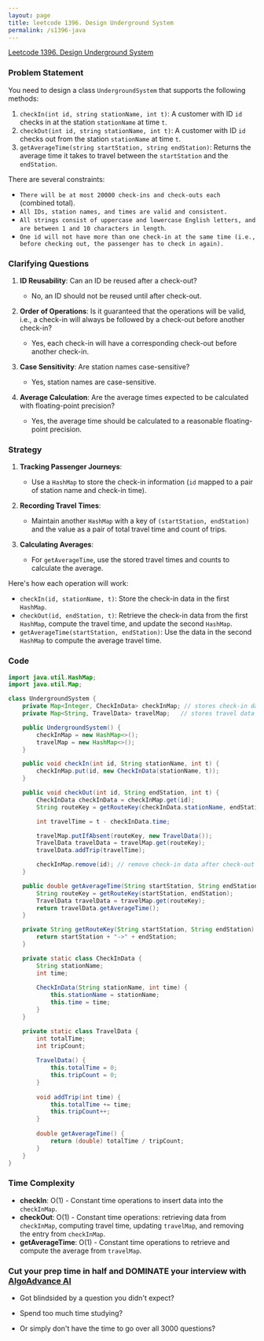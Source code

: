 ```yaml
---
layout: page
title: leetcode 1396. Design Underground System
permalink: /s1396-java
---
```

[Leetcode 1396. Design Underground System](https://algoadvance.github.io/algoadvance/l1396)
### Problem Statement

You need to design a class `UndergroundSystem` that supports the following methods:

1. `checkIn(int id, string stationName, int t)`: A customer with ID `id` checks in at the station `stationName` at time `t`.
2. `checkOut(int id, string stationName, int t)`: A customer with ID `id` checks out from the station `stationName` at time `t`.
3. `getAverageTime(string startStation, string endStation)`: Returns the average time it takes to travel between the `startStation` and the `endStation`.

There are several constraints:
- `There will be at most 20000 check-ins and check-outs each` (combined total).
- `All IDs, station names, and times are valid and consistent.`
- `All strings consist of uppercase and lowercase English letters, and are between 1 and 10 characters in length`.
- `One id will not have more than one check-in at the same time (i.e., before checking out, the passenger has to check in again).`

### Clarifying Questions

1. **ID Reusability**: Can an ID be reused after a check-out? 
   - No, an ID should not be reused until after check-out. 

2. **Order of Operations**: Is it guaranteed that the operations will be valid, i.e., a check-in will always be followed by a check-out before another check-in?
   - Yes, each check-in will have a corresponding check-out before another check-in.

3. **Case Sensitivity**: Are station names case-sensitive?
   - Yes, station names are case-sensitive.

4. **Average Calculation**: Are the average times expected to be calculated with floating-point precision?
   - Yes, the average time should be calculated to a reasonable floating-point precision.

### Strategy

1. **Tracking Passenger Journeys**:
   - Use a `HashMap` to store the check-in information (`id` mapped to a pair of station name and check-in time).
   
2. **Recording Travel Times**:
   - Maintain another `HashMap` with a key of `(startStation, endStation)` and the value as a pair of total travel time and count of trips.
   
3. **Calculating Averages**:
   - For `getAverageTime`, use the stored travel times and counts to calculate the average.

Here's how each operation will work:
- `checkIn(id, stationName, t)`: Store the check-in data in the first `HashMap`.
- `checkOut(id, endStation, t)`: Retrieve the check-in data from the first `HashMap`, compute the travel time, and update the second `HashMap`.
- `getAverageTime(startStation, endStation)`: Use the data in the second `HashMap` to compute the average travel time.

### Code

```java
import java.util.HashMap;
import java.util.Map;

class UndergroundSystem {
    private Map<Integer, CheckInData> checkInMap; // stores check-in data
    private Map<String, TravelData> travelMap;   // stores travel data

    public UndergroundSystem() {
        checkInMap = new HashMap<>();
        travelMap = new HashMap<>();
    }

    public void checkIn(int id, String stationName, int t) {
        checkInMap.put(id, new CheckInData(stationName, t));
    }

    public void checkOut(int id, String endStation, int t) {
        CheckInData checkInData = checkInMap.get(id);
        String routeKey = getRouteKey(checkInData.stationName, endStation);

        int travelTime = t - checkInData.time;

        travelMap.putIfAbsent(routeKey, new TravelData());
        TravelData travelData = travelMap.get(routeKey);
        travelData.addTrip(travelTime);

        checkInMap.remove(id); // remove check-in data after check-out
    }

    public double getAverageTime(String startStation, String endStation) {
        String routeKey = getRouteKey(startStation, endStation);
        TravelData travelData = travelMap.get(routeKey);
        return travelData.getAverageTime();
    }

    private String getRouteKey(String startStation, String endStation) {
        return startStation + "->" + endStation;
    }

    private static class CheckInData {
        String stationName;
        int time;
        
        CheckInData(String stationName, int time) {
            this.stationName = stationName;
            this.time = time;
        }
    }

    private static class TravelData {
        int totalTime;
        int tripCount;
        
        TravelData() {
            this.totalTime = 0;
            this.tripCount = 0;
        }
        
        void addTrip(int time) {
            this.totalTime += time;
            this.tripCount++;
        }
        
        double getAverageTime() {
            return (double) totalTime / tripCount;
        }
    }
}
```

### Time Complexity

- **checkIn**: O(1) - Constant time operations to insert data into the `checkInMap`.
- **checkOut**: O(1) - Constant time operations: retrieving data from `checkInMap`, computing travel time, updating `travelMap`, and removing the entry from `checkInMap`.
- **getAverageTime**: O(1) - Constant time operations to retrieve and compute the average from `travelMap`.


### Cut your prep time in half and DOMINATE your interview with [AlgoAdvance AI](https://algoAdvance.com)

- Got blindsided by a question you didn't expect?

- Spend too much time studying?

- Or simply don't have the time to go over all 3000 questions?

